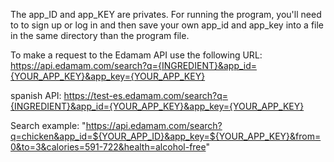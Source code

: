 The app_ID and app_KEY are privates. For running the program, you'll need to to sign up or log in and then save your own app_id and app_key into a file in the same directory than the program file.


To make a request to the Edamam API use the following URL:
https://api.edamam.com/search?q={INGREDIENT}&app_id={YOUR_APP_KEY}&app_key={YOUR_APP_KEY}


spanish API:  https://test-es.edamam.com/search?q={INGREDIENT}&app_id={YOUR_APP_KEY}&app_key={YOUR_APP_KEY}


Search example: "https://api.edamam.com/search?q=chicken&app_id=${YOUR_APP_ID}&app_key=${YOUR_APP_KEY}&from=0&to=3&calories=591-722&health=alcohol-free"
